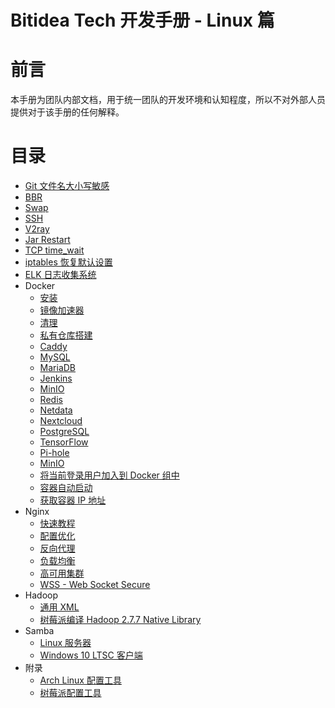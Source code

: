 # Bitidea Tech 开发手册 - Linux 篇

# 前言

本手册为团队内部文档，用于统一团队的开发环境和认知程度，所以不对外部人员提供对于该手册的任何解释。

# 目录

* [Git 文件名大小写敏感](git-ignorecase.md)
* [BBR](bbr.md)
* [Swap](swap.md)
* [SSH](ssh.md)
* [V2ray](v2ray.md)
* [Jar Restart](jar-restart.md)
* [TCP time_wait](tcp-time-wait.md)
* [iptables 恢复默认设置](iptables-reset.md)
* [ELK 日志收集系统](elk.md)
* Docker
  * [安装](docker/install.md)
  * [镜像加速器](docker/mirror.md)
  * [清理](docker/prune.md)
  * [私有仓库搭建](docker/nexus-docker-registry.md)
  * [Caddy](docker/caddy/README.md)
  * [MySQL](docker/mysql/README.md)
  * [MariaDB](docker/mariadb/README.md)
  * [Jenkins](docker/jenkins/README.md)
  * [MinIO](docker/minio/README.md)
  * [Redis](docker/redis.md)
  * [Netdata](docker/netdata.md)
  * [Nextcloud](docker/nextcloud.md)
  * [PostgreSQL](docker/postgresql.md)
  * [TensorFlow](docker/tensorflow.md)
  * [Pi-hole](docker/pi-hole.md)
  * [MinIO](docker/minio.md)
  * [将当前登录用户加入到 Docker 组中](docker/group.md)
  * [容器自动启动](docker/always-restart.md)
  * [获取容器 IP 地址](docker/ip.md)
* Nginx
  * [快速教程](https://dunwu.github.io/nginx-tutorial/#/nginx-quickstart)
  * [配置优化](https://www.nginx.com/blog/help-the-world-by-healing-your-nginx-configuration)
  * [反向代理](nginx/reverse-proxy.md)
  * [负载均衡](nginx/load-balance.md)
  * [高可用集群](nginx/high-availability.md)
  * [WSS - Web Socket Secure](nginx/wss.md)
* Hadoop
  * [通用 XML](hadoop/common-xml.md)
  * [树莓派编译 Hadoop 2.7.7 Native Library](pi-native-library.md)
* Samba
  * [Linux 服务器](samba/linux-server.md)
  * [Windows 10 LTSC 客户端](samba/windows10-ltsc-client.md)
* 附录
  * [Arch Linux 配置工具](https://github.com/jerryshell/arch-linux-config-tools)
  * [树莓派配置工具](https://github.com/jerryshell/raspberry-pi-config-tools)
